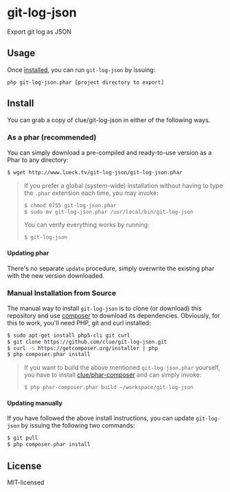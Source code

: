 # git-log-json

Export git log as JSON

## Usage

Once [installed](#install), you can run `git-log-json` by issuing:

`php git-log-json.phar [project directory to export]`

## Install

You can grab a copy of clue/git-log-json in either of the following ways.

### As a phar (recommended)

You can simply download a pre-compiled and ready-to-use version as a Phar
to any directory:

```bash
$ wget http://www.lueck.tv/git-log-json/git-log-json.phar
```

> If you prefer a global (system-wide) installation without having to type the `.phar` extension
each time, you may invoke:
> 
> ```bash
> $ chmod 0755 git-log-json.phar
> $ sudo mv git-log-json.phar /usr/local/bin/git-log-json
> ```
>
> You can verify everything works by running:
> 
> ```bash
> $ git-log-json
> ```

#### Updating phar

There's no separate `update` procedure, simply overwrite the existing phar with the new version downloaded.

### Manual Installation from Source

The manual way to install `git-log-json` is to clone (or download) this repository
and use [composer](http://getcomposer.org) to download its dependencies.
Obviously, for this to work, you'll need PHP, git and curl installed:

```bash
$ sudo apt-get install php5-cli git curl
$ git clone https://github.com/clue/git-log-json.git
$ curl -s https://getcomposer.org/installer | php
$ php composer.phar install
```

> If you want to build the above mentioned `git-log-json.phar` yourself, you have
to install [clue/phar-composer](https://github.com/clue/phar-composer#install)
and can simply invoke:
>
> ```bash
> $ php phar-composer.phar build ~/workspace/git-log-json
> ```

#### Updating manually

If you have followed the above install instructions, you can update `git-log-json` by issuing the following two commands:

```bash
$ git pull
$ php composer.phar install
```

## License

MIT-licensed

